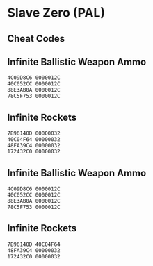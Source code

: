 # Slave Zero (PAL)

## Cheat Codes

## Infinite Ballistic Weapon Ammo

```
4C09D8C6 0000012C
40C052CC 0000012C
88E3AB0A 0000012C
78C5F753 0000012C

```

## Infinite Rockets

```
7B96140D 00000032
40C04F64 00000032
48FA39C4 00000032
172432C0 00000032

```

## Infinite Ballistic Weapon Ammo

```
4C09D8C6 0000012C
40C052CC 0000012C
88E3AB0A 0000012C
78C5F753 0000012C

```

## Infinite Rockets

```
7B96140D 40C04F64
48FA39C4 00000032
172432C0 00000032

```

